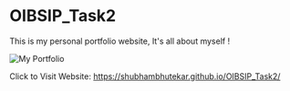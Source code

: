 # OIBSIP_Task2
This is my personal portfolio website, It's all about myself !

![My Portfolio](https://user-images.githubusercontent.com/109847442/181881491-46fe7a38-47dd-48a6-99d8-45c1dec375e8.PNG)

Click to Visit Website: https://shubhambhutekar.github.io/OIBSIP_Task2/

